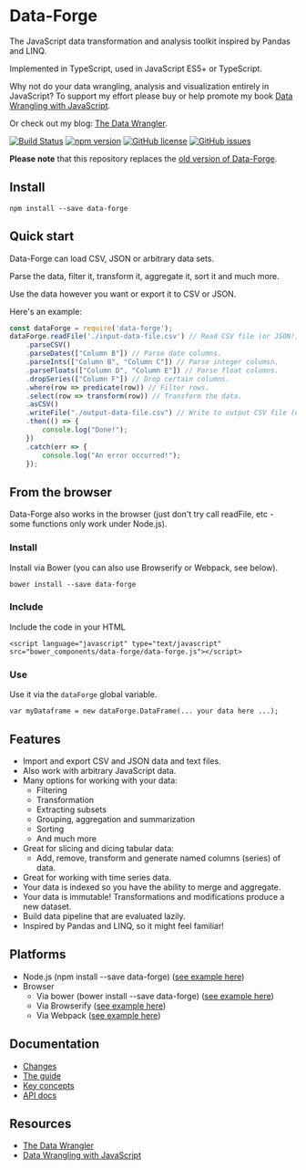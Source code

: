 # Data-Forge

The JavaScript data transformation and analysis toolkit inspired by Pandas and LINQ.

Implemented in TypeScript, used in JavaScript ES5+ or TypeScript.

Why not do your data wrangling, analysis and visualization entirely in JavaScript? To support my effort please buy or help promote my book 
[Data Wrangling with JavaScript](http://bit.ly/2t2cJu2).

Or check out my blog: [The Data Wrangler](http://www.the-data-wrangler.com/).

[![Build Status](https://travis-ci.org/data-forge/data-forge-ts.svg?branch=master)](https://travis-ci.org/data-forge/data-forge-ts)
[![npm version](https://badge.fury.io/js/data-forge.svg)](https://badge.fury.io/js/data-forge)
[![GitHub license](https://img.shields.io/github/license/Naereen/StrapDown.js.svg)](https://github.com/data-forge/data-forge-ts/blob/master/LICENSE)
[![GitHub issues](https://img.shields.io/github/issues/Naereen/StrapDown.js.svg)](https://GitHub.com/data-forge/data-forge-ts/issues/)

**Please note** that this repository replaces the [old version of Data-Forge](https://github.com/data-forge/data-forge-js).

<!--todo:
!! Made with TypeScript.
[![NPM Downloads][downloads-image]][downloads-url]
[![Linux Build][travis-image]][travis-url]
[![Windows Build][appveyor-image]][appveyor-url]
[![Test Coverage][coveralls-image]][coveralls-url]
-->

## Install

    npm install --save data-forge

## Quick start

Data-Forge can load CSV, JSON or arbitrary data sets. 

Parse the data, filter it, transform it, aggregate it, sort it and much more.

Use the data however you want or export it to CSV or JSON.

Here's an example:

```JavaScript
const dataForge = require('data-forge');
dataForge.readFile('./input-data-file.csv') // Read CSV file (or JSON!)
    .parseCSV()
    .parseDates(["Column B"]) // Parse date columns.
    .parseInts(["Column B", "Column C"]) // Parse integer columsn.
    .parseFloats(["Column D", "Column E"]) // Parse float columns.
    .dropSeries(["Column F"]) // Drop certain columns.
    .where(row => predicate(row)) // Filter rows.
    .select(row => transform(row)) // Transform the data.
    .asCSV() 
    .writeFile("./output-data-file.csv") // Write to output CSV file (or JSON!)
    .then(() => {
        console.log("Done!");
    })
    .catch(err => {
        console.log("An error occurred!");
    });
```

## From the browser

Data-Forge also works in the browser (just don't try call readFile, etc - some functions only work under Node.js).

### Install

Install via Bower (you can also use Browserify or Webpack, see below).

    bower install --save data-forge

### Include

Include the code in your HTML

    <script language="javascript" type="text/javascript" src="bower_components/data-forge/data-forge.js"></script>

### Use

Use it via the `dataForge` global variable.

    var myDataframe = new dataForge.DataFrame(... your data here ...);

## Features

- Import and export CSV and JSON data and text files.
- Also work with arbitrary JavaScript data.
- Many options for working with your data:
    - Filtering
    - Transformation
    - Extracting subsets
    - Grouping, aggregation and summarization
    - Sorting
    - And much more
- Great for slicing and dicing tabular data:
    - Add, remove, transform and generate named columns (series) of data.
- Great for working with time series data.
- Your data is indexed so you have the ability to merge and aggregate.
- Your data is immutable! Transformations and modifications produce a new dataset.
- Build data pipeline that are evaluated lazily.
- Inspired by Pandas and LINQ, so it might feel familiar!


## Platforms

- Node.js (npm install --save data-forge) ([see example here](https://github.com/data-forge/data-forge-examples-and-tests/tree/master/package-test/npm))
- Browser
    - Via bower (bower install --save data-forge) ([see example here](https://github.com/data-forge/data-forge-examples-and-tests/tree/master/package-test/bower))
    - Via Browserify ([see example here](https://github.com/data-forge/data-forge-examples-and-tests/tree/master/examples/2.%20plot%20-%20in%20browser))
    - Via Webpack ([see example here](https://github.com/data-forge/data-forge-examples-and-tests/tree/master/examples/3.%20plot%20-%20in%20browser%20-%20with%20dates))

## Documentation

- [Changes](docs/changes.md)
- [The guide](docs/guide.md)
- [Key concepts](docs/concepts.md)
- [API docs](https://data-forge.github.io/data-forge-ts/)

## Resources

- [The Data Wrangler](http://www.the-data-wrangler.com/)
- [Data Wrangling with JavaScript](http://bit.ly/2t2cJu2)


<!--todo:
[npm-image]: https://img.shields.io/npm/v/express.svg
[npm-url]: https://www.npmjs.com/package/data-forge
[downloads-image]: https://img.shields.io/npm/dm/express.svg
[downloads-url]: https://npmjs.org/package/express
[travis-image]: https://img.shields.io/travis/expressjs/express/master.svg?label=linux
[travis-url]: https://travis-ci.org/expressjs/express
[appveyor-image]: https://img.shields.io/appveyor/ci/dougwilson/express/master.svg?label=windows
[appveyor-url]: https://ci.appveyor.com/project/dougwilson/express
[coveralls-image]: https://img.shields.io/coveralls/expressjs/express/master.svg
[coveralls-url]: https://coveralls.io/r/expressjs/express?branch=master
--->